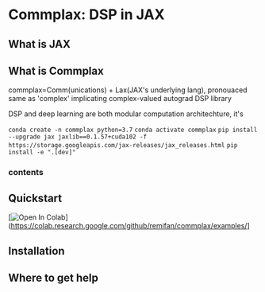 # Commplax: DSP in JAX


## What is JAX

## What is Commplax

commplax=Comm(unications) + Lax(JAX's underlying lang), pronouaced same as 'complex' implicating complex-valued autograd DSP library

DSP and deep learning are both modular computation architechture, it's 

`conda create -n commplax python=3.7`
`conda activate commplax`
`pip install --upgrade jax jaxlib==0.1.57+cuda102 -f https://storage.googleapis.com/jax-releases/jax_releases.html`
`pip install -e ".[dev]"`

### contents

## Quickstart

[![Open In Colab](https://colab.research.google.com/assets/colab-badge.svg)](https://colab.research.google.com/github/remifan/commplax/examples/]
## Installation

## Where to get help

